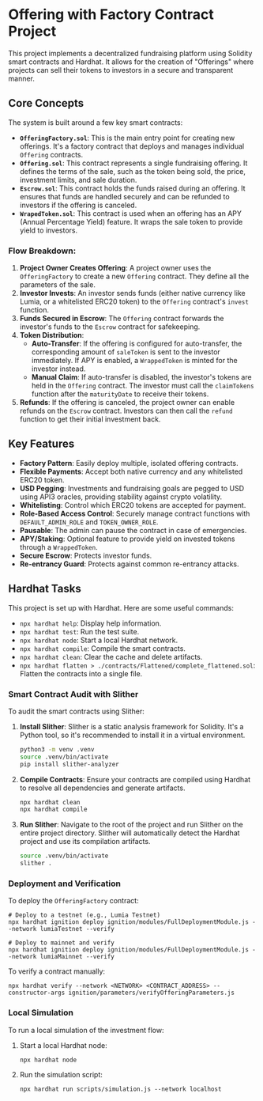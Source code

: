 # Offering with Factory Contract Project

This project implements a decentralized fundraising platform using Solidity smart contracts and Hardhat. It allows for the creation of "Offerings" where projects can sell their tokens to investors in a secure and transparent manner.

## Core Concepts

The system is built around a few key smart contracts:

*   **`OfferingFactory.sol`**: This is the main entry point for creating new offerings. It's a factory contract that deploys and manages individual `Offering` contracts.
*   **`Offering.sol`**: This contract represents a single fundraising offering. It defines the terms of the sale, such as the token being sold, the price, investment limits, and sale duration.
*   **`Escrow.sol`**: This contract holds the funds raised during an offering. It ensures that funds are handled securely and can be refunded to investors if the offering is canceled.
*   **`WrapedToken.sol`**: This contract is used when an offering has an APY (Annual Percentage Yield) feature. It wraps the sale token to provide yield to investors.

### Flow Breakdown:

1.  **Project Owner Creates Offering**: A project owner uses the `OfferingFactory` to create a new `Offering` contract. They define all the parameters of the sale.
2.  **Investor Invests**: An investor sends funds (either native currency like Lumia, or a whitelisted ERC20 token) to the `Offering` contract's `invest` function.
3.  **Funds Secured in Escrow**: The `Offering` contract forwards the investor's funds to the `Escrow` contract for safekeeping.
4.  **Token Distribution**:
    *   **Auto-Transfer**: If the offering is configured for auto-transfer, the corresponding amount of `saleToken` is sent to the investor immediately. If APY is enabled, a `WrappedToken` is minted for the investor instead.
    *   **Manual Claim**: If auto-transfer is disabled, the investor's tokens are held in the `Offering` contract. The investor must call the `claimTokens` function after the `maturityDate` to receive their tokens.
5.  **Refunds**: If the offering is canceled, the project owner can enable refunds on the `Escrow` contract. Investors can then call the `refund` function to get their initial investment back.

## Key Features

*   **Factory Pattern**: Easily deploy multiple, isolated offering contracts.
*   **Flexible Payments**: Accept both native currency and any whitelisted ERC20 token.
*   **USD Pegging**: Investments and fundraising goals are pegged to USD using API3 oracles, providing stability against crypto volatility.
*   **Whitelisting**: Control which ERC20 tokens are accepted for payment.
*   **Role-Based Access Control**: Securely manage contract functions with `DEFAULT_ADMIN_ROLE` and `TOKEN_OWNER_ROLE`.
*   **Pausable**: The admin can pause the contract in case of emergencies.
*   **APY/Staking**: Optional feature to provide yield on invested tokens through a `WrappedToken`.
*   **Secure Escrow**: Protects investor funds.
*   **Re-entrancy Guard**: Protects against common re-entrancy attacks.

## Hardhat Tasks

This project is set up with Hardhat. Here are some useful commands:

*   `npx hardhat help`: Display help information.
*   `npx hardhat test`: Run the test suite.
*   `npx hardhat node`: Start a local Hardhat network.
*   `npx hardhat compile`: Compile the smart contracts.
*   `npx hardhat clean`: Clear the cache and delete artifacts.
*   `npx hardhat flatten > ./contracts/Flattened/complete_flattened.sol`: Flatten the contracts into a single file.

### Smart Contract Audit with Slither

To audit the smart contracts using Slither:

1.  **Install Slither**: Slither is a static analysis framework for Solidity. It's a Python tool, so it's recommended to install it in a virtual environment.
    ```bash
    python3 -m venv .venv
    source .venv/bin/activate
    pip install slither-analyzer
    ```

2.  **Compile Contracts**: Ensure your contracts are compiled using Hardhat to resolve all dependencies and generate artifacts.
    ```bash
    npx hardhat clean
    npx hardhat compile
    ```

3.  **Run Slither**: Navigate to the root of the project and run Slither on the entire project directory. Slither will automatically detect the Hardhat project and use its compilation artifacts.
    ```bash
    source .venv/bin/activate
    slither .
    ```

### Deployment and Verification

To deploy the `OfferingFactory` contract:

```shell
# Deploy to a testnet (e.g., Lumia Testnet)
npx hardhat ignition deploy ignition/modules/FullDeploymentModule.js --network lumiaTestnet --verify

# Deploy to mainnet and verify
npx hardhat ignition deploy ignition/modules/FullDeploymentModule.js --network lumiaMainnet --verify
```

To verify a contract manually:

```shell
npx hardhat verify --network <NETWORK> <CONTRACT_ADDRESS> --constructor-args ignition/parameters/verifyOfferingParameters.js
```

### Local Simulation

To run a local simulation of the investment flow:

1.  Start a local Hardhat node:
    ```shell
    npx hardhat node
    ```
2.  Run the simulation script:
    ```shell
    npx hardhat run scripts/simulation.js --network localhost
